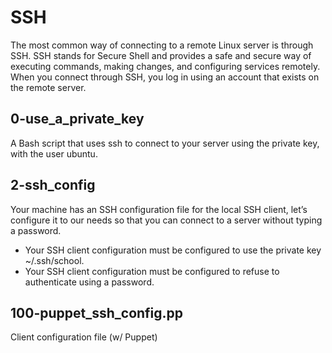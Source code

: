 # SSH
The most common way of connecting to a remote Linux server is through SSH. SSH stands for Secure Shell and provides a safe and secure way of executing commands, making changes, and configuring services remotely. When you connect through SSH, you log in using an account that exists on the remote server.
## 0-use_a_private_key
A Bash script that uses ssh to connect to your server using the private key, with the user ubuntu.
## 2-ssh_config
Your machine has an SSH configuration file for the local SSH client, let’s configure it to our needs so that you can connect to a server without typing a password.
* Your SSH client configuration must be configured to use the private key ~/.ssh/school.
* Your SSH client configuration must be configured to refuse to authenticate using a password.
## 100-puppet_ssh_config.pp
Client configuration file (w/ Puppet)
